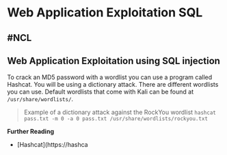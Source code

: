 # Web Application Exploitation SQL
#NCL
---
## Web Application Exploitation using SQL injection
To crack an MD5 password with a wordlist you can use a program called Hashcat. You will be using a dictionary attack. There are different wordlists you can use. Default wordlists that come with Kali can be found at `/usr/share/wordlists/`. 

>Example of a dictionary attack against the RockYou wordlist
>`hashcat pass.txt -m 0 -a 0 pass.txt /usr/share/wordlists/rockyou.txt`

**Further Reading**
- [Hashcat](https://hashca